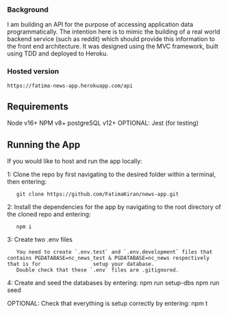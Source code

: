 ### Background
I am building an API for the purpose of accessing application data programmatically. The intention here is to mimic the building of a real world backend service (such as reddit) which should provide this information to the front end architecture.
It was designed using the MVC framework, built using TDD and deployed to Heroku.

### Hosted version 
    https://fatima-news-app.herokuapp.com/api


## Requirements

  Node v16+
  NPM v8+
  postgreSQL v12+
  OPTIONAL: Jest (for testing)

## Running the App

If you would like to host and run the app locally:


  1: Clone the repo by first navigating to the desired folder within a terminal, then entering:
  
       git clone https://github.com/FatimaKiran/news-app.git
  
  
  2: Install the dependencies for the app by navigating to the root directory of the cloned repo and entering:
  
       npm i
       
  3: Create two .env files 
  
       You need to create `.env.test` and `.env.development` files that contains PGDATABASE=nc_news_test & PGDATABASE=nc_news respectively that is for                 setup your database.
       Double check that these `.env` files are .gitignored.
       
       
  4: Create and seed the databases by entering:
       npm run setup-dbs
       npm run seed
       
       
  OPTIONAL: Check that everything is setup correctly by entering:
       npm t





